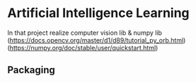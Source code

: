 # Artificial Intelligence Learning

In that project realize computer vision lib & numpy lib  
(https://docs.opencv.org/master/d1/d89/tutorial_py_orb.html)  
(https://numpy.org/doc/stable/user/quickstart.html)  

## Packaging

